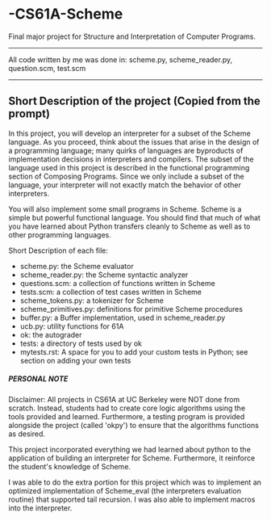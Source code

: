 # -CS61A-Scheme
Final major project for Structure and Interpretation of Computer Programs.

************************************************
All code written by me was done in: scheme.py, scheme_reader.py, question.scm, test.scm
************************************************

Short Description of the project (Copied from the prompt)
-------------------------------------------------------------
In this project, you will develop an interpreter for a subset of the Scheme language. As you proceed, think about the issues that arise in the design of a programming language; many quirks of languages are byproducts of implementation decisions in interpreters and compilers. The subset of the language used in this project is described in the functional programming section of Composing Programs. Since we only include a subset of the language, your interpreter will not exactly match the behavior of other interpreters.

You will also implement some small programs in Scheme. Scheme is a simple but powerful functional language. You should find that much of what you have learned about Python transfers cleanly to Scheme as well as to other programming languages.

Short Description of each file:

- scheme.py: the Scheme evaluator
- scheme_reader.py: the Scheme syntactic analyzer
- questions.scm: a collection of functions written in Scheme
- tests.scm: a collection of test cases written in Scheme
- scheme_tokens.py: a tokenizer for Scheme
- scheme_primitives.py: definitions for primitive Scheme procedures
- buffer.py: a Buffer implementation, used in scheme_reader.py
- ucb.py: utility functions for 61A
- ok: the autograder
- tests: a directory of tests used by ok
- mytests.rst: A space for you to add your custom tests in Python; see section on adding your own tests

##### PERSONAL NOTE #####

Disclaimer:  All projects in CS61A at UC Berkeley were NOT done from scratch. Instead, students had to create core logic algorithms using the tools provided and learned. Furthermore, a testing program is provided alongside the project (called 'okpy') to ensure that the algorithms functions as desired. 
  
This project incorporated everything we had learned about python to the application of building an interpreter for Scheme. Furthermore, it reinforce the student's knowledge of Scheme. 

I was able to do the extra portion for this project which was to implement an optimized implementation of Scheme_eval (the interpreters evaluation routine) that supported tail recursion. I was also able to implement macros into the interpreter. 




